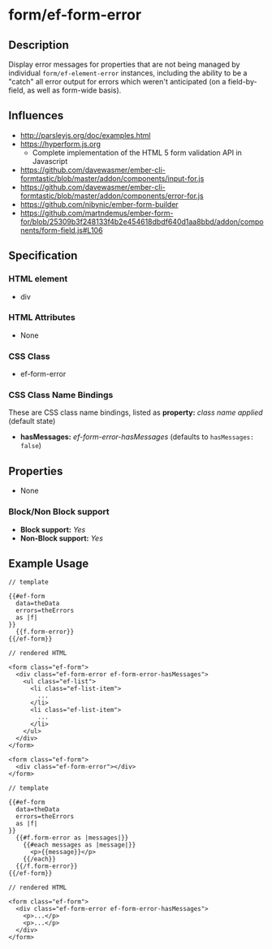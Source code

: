 # form/ef-form-error

## Description

Display error messages for properties that are not being managed by individual `form/ef-element-error` instances, including the ability to be a "catch" all error output for errors which weren't anticipated (on a field-by-field, as well as form-wide basis).



## Influences

* http://parsleyjs.org/doc/examples.html
* https://hyperform.js.org
  * Complete implementation of the HTML 5 form validation API in Javascript
* https://github.com/davewasmer/ember-cli-formtastic/blob/master/addon/components/input-for.js
* https://github.com/davewasmer/ember-cli-formtastic/blob/master/addon/components/error-for.js
* https://github.com/nibynic/ember-form-builder
* https://github.com/martndemus/ember-form-for/blob/25309b3f248133f4b2e454618dbdf640d1aa8bbd/addon/components/form-field.js#L106


## Specification

### HTML element

* div


### HTML Attributes

* None


### CSS Class

* ef-form-error


### CSS Class Name Bindings

These are CSS class name bindings, listed as **property:** *class name applied* (default state)

* **hasMessages:** *ef-form-error-hasMessages* (defaults to `hasMessages: false`)


## Properties

* None



### Block/Non Block support

* **Block support:** *Yes*
* **Non-Block support:** *Yes*


## Example Usage

```
// template

{{#ef-form
  data=theData
  errors=theErrors
  as |f|
}}
  {{f.form-error}}
{{/ef-form}}

// rendered HTML

<form class="ef-form">
  <div class="ef-form-error ef-form-error-hasMessages">
    <ul class="ef-list">
      <li class="ef-list-item">
        ...
      </li>
      <li class="ef-list-item">
        ...
      </li>
    </ul>
  </div>
</form>

<form class="ef-form">
  <div class="ef-form-error"></div>
</form>
```

```
// template

{{#ef-form
  data=theData
  errors=theErrors
  as |f|
}}
  {{#f.form-error as |messages|}}
    {{#each messages as |message|}}
      <p>{{message}}</p>
    {{/each}}
  {{/f.form-error}}
{{/ef-form}}

// rendered HTML

<form class="ef-form">
  <div class="ef-form-error ef-form-error-hasMessages">
    <p>...</p>
    <p>...</p>
  </div>
</form>
```

